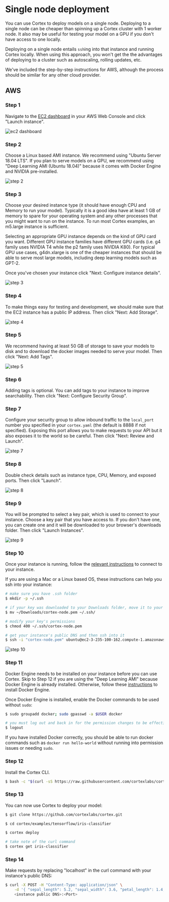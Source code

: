 # Single node deployment

You can use Cortex to deploy models on a single node. Deploying to a single node can be cheaper than spinning up a Cortex cluster with 1 worker node. It also may be useful for testing your model on a GPU if you don't have access to one locally.

Deploying on a single node entails `ssh`ing into that instance and running Cortex locally. When using this approach, you won't get the the advantages of deploying to a cluster such as autoscaling, rolling updates, etc.

We've included the step-by-step instructions for AWS, although the process should be similar for any other cloud provider.

## AWS

### Step 1

Navigate to the [EC2 dashboard](https://console.aws.amazon.com/ec2/home) in your AWS Web Console and click "Launch instance".

![ec2 dashboard](https://user-images.githubusercontent.com/4365343/81063901-ad370180-8ea6-11ea-8cd8-f552911043a9.png)

### Step 2

Choose a Linux based AMI instance. We recommend using "Ubuntu Server 18.04 LTS". If you plan to serve models on a GPU, we recommend using "Deep Learning AMI (Ubuntu 18.04)" because it comes with Docker Engine and NVIDIA pre-installed.

![step 2](https://user-images.githubusercontent.com/4365343/81064199-41a16400-8ea7-11ea-8d69-ae4ead6bf0be.png)

### Step 3

Choose your desired instance type (it should have enough CPU and Memory to run your model). Typically it is a good idea have at least 1 GB of memory to spare for your operating system and any other processes that you might want to run on the instance. To run most Cortex examples, an m5.large instance is sufficient.

Selecting an appropriate GPU instance depends on the kind of GPU card you want. Different GPU instance families have different GPU cards (i.e. g4 family uses NVIDIA T4 while the p2 family uses NVIDIA K80). For typical GPU use cases, g4dn.xlarge is one of the cheaper instances that should be able to serve most large models, including deep learning models such as GPT-2.

Once you've chosen your instance click "Next: Configure instance details".

![step 3](https://user-images.githubusercontent.com/4365343/81065727-07859180-8eaa-11ea-9293-af89906e4c6a.png)

### Step 4

To make things easy for testing and development, we should make sure that the EC2 instance has a public IP address. Then click "Next: Add Storage".

![step 4](https://user-images.githubusercontent.com/4365343/81064806-5af6e000-8ea8-11ea-8e94-838fbea2710f.png)

### Step 5

We recommend having at least 50 GB of storage to save your models to disk and to download the docker images needed to serve your model. Then click "Next: Add Tags".

![step 5](https://user-images.githubusercontent.com/4365343/81078638-7cfa5d80-8ebc-11ea-820d-3baba690dbf8.png)

### Step 6

Adding tags is optional. You can add tags to your instance to improve searchability. Then click "Next: Configure Security Group".

### Step 7

Configure your security group to allow inbound traffic to the `local_port` number you specified in your `cortex.yaml` (the default is 8888 if not specified). Exposing this port allows you to make requests to your API but it also exposes it to the world so be careful. Then click "Next: Review and Launch".

![step 7](https://user-images.githubusercontent.com/4365343/81065102-e2445380-8ea8-11ea-96e0-65676a0bafa8.png)

### Step 8

Double check details such as instance type, CPU, Memory, and exposed ports. Then click "Launch".

![step 8](https://user-images.githubusercontent.com/4365343/81065800-26842380-8eaa-11ea-9c73-60ba0586ba38.png)

### Step 9

You will be prompted to select a key pair, which is used to connect to your instance. Choose a key pair that you have access to. If you don't have one, you can create one and it will be downloaded to your browser's downloads folder. Then click "Launch Instances".

![step 9](https://user-images.githubusercontent.com/4365343/81074878-9d73e900-8eb7-11ea-9c03-79ffea902dee.png)

### Step 10

Once your instance is running, follow the [relevant instructions](https://docs.aws.amazon.com/AWSEC2/latest/UserGuide/AccessingInstances.html) to connect to your instance.

If you are using a Mac or a Linux based OS, these instructions can help you ssh into your instance:

```bash
# make sure you have .ssh folder
$ mkdir -p ~/.ssh

# if your key was downloaded to your Downloads folder, move it to your .ssh folder
$ mv ~/Downloads/cortex-node.pem ~/.ssh/

# modify your key's permissions
$ chmod 400 ~/.ssh/cortex-node.pem

# get your instance's public DNS and then ssh into it
$ ssh -i "cortex-node.pem" ubuntu@ec2-3-235-100-162.compute-1.amazonaws.com
```

![step 10](https://user-images.githubusercontent.com/4365343/81078225-f180cc80-8ebb-11ea-81ae-5f5f0e76e623.png)

### Step 11

Docker Engine needs to be installed on your instance before you can use Cortex. Skip to Step 12 if you are using the "Deep Learning AMI" because Docker Engine is already installed. Otherwise, follow these [instructions](https://docs.docker.com/engine/install/ubuntu/#install-using-the-repository) to install Docker Engine.

Once Docker Engine is installed, enable the Docker commands to be used without `sudo`:

```bash
$ sudo groupadd docker; sudo gpasswd -a $USER docker

# you must log out and back in for the permission changes to be effective
$ logout
```

If you have installed Docker correctly, you should be able to run docker commands such as `docker run hello-world` without running into permission issues or needing `sudo`.

### Step 12

Install the Cortex CLI.

<!-- CORTEX_VERSION_MINOR -->
```bash
$ bash -c "$(curl -sS https://raw.githubusercontent.com/cortexlabs/cortex/0.16/get-cli.sh)"
```

### Step 13

You can now use Cortex to deploy your model:

```bash
$ git clone https://github.com/cortexlabs/cortex.git

$ cd cortex/examples/tensorflow/iris-classifier

$ cortex deploy

# take note of the curl command
$ cortex get iris-classifier
```

### Step 14

Make requests by replacing "localhost" in the curl command with your instance's public DNS:

```bash
$ curl -X POST -H "Content-Type: application/json" \
    -d '{ "sepal_length": 5.2, "sepal_width": 3.6, "petal_length": 1.4, "petal_width": 0.3 }' \
    <instance public DNS>:<Port>
```
